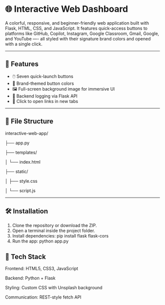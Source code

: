 # 🌐 Interactive Web Dashboard

A colorful, responsive, and beginner-friendly web application built with Flask, HTML, CSS, and JavaScript. It features quick-access buttons to platforms like GitHub, Copilot, Instagram, Google Classroom, Gmail, Google, and YouTube —- all styled with their signature brand colors and opened with a single click.

---

## 🚀 Features

- 🖱️ Seven quick-launch buttons
- 🎨 Brand-themed button colors
- 🖼️ Full-screen background image for immersive UI
- 📡 Backend logging via Flask API
- 🔗 Click to open links in new tabs

---

## 📁 File Structure

interactive-web-app/

├── app.py

├── templates/

│   └── index.html

├── static/

│   ├── style.css

│   └── script.js


---

## 🛠️ Installation

1. Clone the repository or download the ZIP.
2. Open a terminal inside the project folder.
3. Install dependencies:
   pip install flask flask-cors
4. Run the app:
  python app.py

## 🔧 Tech Stack
Frontend: HTML5, CSS3, JavaScript

Backend: Python + Flask

Styling: Custom CSS with Unsplash background

Communication: REST-style fetch API
